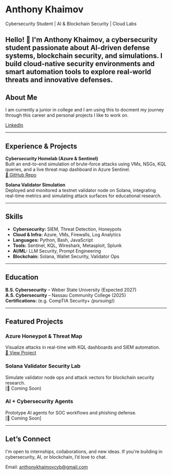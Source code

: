 #  Anthony Khaimov   
Cybersecurity Student | AI & Blockchain Security | Cloud Labs  

Hello! 👋 I'm Anthony Khaimov, a cybersecurity student passionate about AI-driven defense systems, blockchain security, and  simulations. I build cloud-native security environments and smart automation tools to explore real-world threats and innovative defenses.
---

##  About Me
 
 I am currently a junior in college and I am using this to docment my journey through this career and personal projects I like to work on. 

[LinkedIn](https://www.linkedin.com/in/anthony-khaimov/)  


---

##  Experience & Projects

**Cybersecurity Homelab (Azure & Sentinel)**  
Built an end-to-end simulation of brute-force attacks using VMs, NSGs, KQL queries, and a live threat map dashboard in Azure Sentinel.  
[🔗 GitHub Repo](https://github.com/AKhai47/azure-honeypot-siem)

**Solana Validator Simulation**  
Deployed and monitored a testnet validator node on Solana, integrating real-time metrics and simulating attack surfaces for educational research.  

---

##  Skills

- **Cybersecurity:** SIEM, Threat Detection, Honeypots
- **Cloud & Infra:** Azure, VMs, Firewalls, Log Analytics  
- **Languages:** Python, Bash, JavaScript   
- **Tools:** Sentinel, KQL, Wireshark, Metasploit, Splunk  
- **AI/ML:** LLM Security, Prompt Engineering  
- **Blockchain:** Solana, Wallet Security, Validator Ops

---

##  Education

**B.S. Cybersecurity** – Weber State University (Expected 2027)  
**A.S. Cybersecurity** – Nassau Community College (2025)  
**Certifications:** (e.g. CompTIA Security+ *(pursuing)*)

---

##  Featured Projects

###  Azure Honeypot & Threat Map  
Visualize attacks in real-time with KQL dashboards and SIEM automation.  
[🔗 View Project](https://github.com/AKhai47/azure-honeypot-siem)

###  Solana Validator Security Lab  
Simulate validator node ops and attack vectors for blockchain security research.  
[🔗 Coming Soon)

###  AI + Cybersecurity Agents  
Prototype AI agents for SOC workflows and phishing defense.  
[🔗 Coming Soon]

---

##  Let’s Connect

I'm open to internships, collaborations, and new ideas. If you're building in cybersecurity, AI, or blockchain, I’d love to chat.

Email: anthonykhaimovcyb@gmail.com

